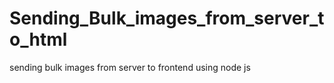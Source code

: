 # Sending_Bulk_images_from_server_to_html
sending bulk images from server to frontend using node js
